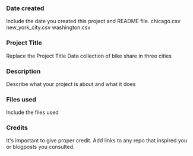 ### Date created
Include the date you created this project and README file.
chicago.csv
new_york_city.csv
washington.csv
### Project Title
Replace the Project Title
Data collection of bike share in three cities 
### Description
Describe what your project is about and what it does

### Files used
Include the files used

### Credits
It's important to give proper credit. Add links to any repo that inspired you or blogposts you consulted.
